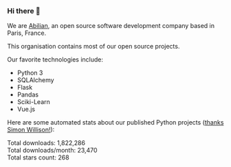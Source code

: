 ### Hi there 👋

We are [Abilian](https://abilian.com/), an open source software development company based in Paris, France.

This organisation contains most of our open source projects.

Our favorite technologies include:

- Python 3
- SQLAlchemy
- Flask
- Pandas
- Sciki-Learn
- Vue.js

Here are some automated stats about our published Python projects
([thanks Simon Willison!][sw-post]):

<!--marker-->
Total downloads: 1,822,286<br>
Total downloads/month: 23,470<br>
Total stars count: 268
<!--end-->

[sw-post]: https://simonwillison.net/2020/Jul/10/self-updating-profile-readme/
